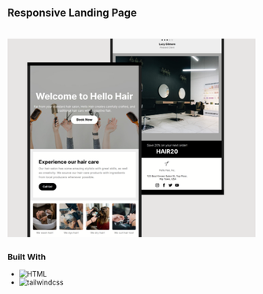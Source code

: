 ## Responsive Landing Page

# ![img](images/helloHairSetA.png)

### Built With

- ![HTML]
- ![tailwindcss]

[html]: https://img.shields.io/badge/html5-%23E34F26.svg?style=for-the-badge&logo=html5&logoColor=white
[tailwindcss]: https://img.shields.io/badge/tailwindcss-06B6D4?style=for-the-badge&logo=tailwindcss&logoColor=white
